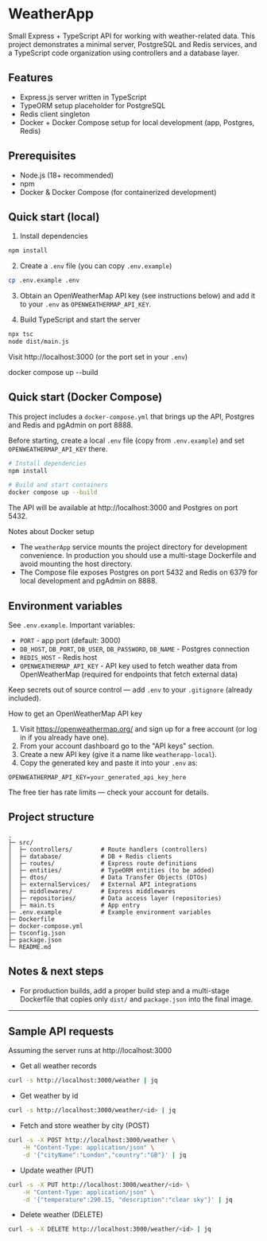 # WeatherApp

Small Express + TypeScript API for working with weather-related data. This project demonstrates a minimal server, PostgreSQL and Redis services, and a TypeScript code organization using controllers and a database layer.

## Features

- Express.js server written in TypeScript
- TypeORM setup placeholder for PostgreSQL
- Redis client singleton
- Docker + Docker Compose setup for local development (app, Postgres, Redis)

## Prerequisites

- Node.js (18+ recommended)
- npm
- Docker & Docker Compose (for containerized development)

## Quick start (local)

1. Install dependencies

```bash
npm install
```

2. Create a `.env` file (you can copy `.env.example`)

```bash
cp .env.example .env
```

3. Obtain an OpenWeatherMap API key (see instructions below) and add it to your `.env` as `OPENWEATHERMAP_API_KEY`.

4. Build TypeScript and start the server

```bash
npx tsc
node dist/main.js
```

Visit http://localhost:3000 (or the port set in your `.env`)

docker compose up --build

## Quick start (Docker Compose)

This project includes a `docker-compose.yml` that brings up the API, Postgres and Redis and pgAdmin on port 8888.

Before starting, create a local `.env` file (copy from `.env.example`) and set `OPENWEATHERMAP_API_KEY` there.

```bash
# Install dependencies
npm install
```

```bash
# Build and start containers
docker compose up --build
```

The API will be available at http://localhost:3000 and Postgres on port 5432.

Notes about Docker setup

- The `weatherApp` service mounts the project directory for development convenience. In production you should use a multi-stage Dockerfile and avoid mounting the host directory.
- The Compose file exposes Postgres on port 5432 and Redis on 6379 for local development and pgAdmin on 8888.

## Environment variables

See `.env.example`. Important variables:

- `PORT` - app port (default: 3000)
- `DB_HOST`, `DB_PORT`, `DB_USER`, `DB_PASSWORD`, `DB_NAME` - Postgres connection
- `REDIS_HOST` - Redis host
- `OPENWEATHERMAP_API_KEY` - API key used to fetch weather data from OpenWeatherMap (required for endpoints that fetch external data)

Keep secrets out of source control — add `.env` to your `.gitignore` (already included).

How to get an OpenWeatherMap API key

1. Visit https://openweathermap.org/ and sign up for a free account (or log in if you already have one).
2. From your account dashboard go to the "API keys" section.
3. Create a new API key (give it a name like `weatherapp-local`).
4. Copy the generated key and paste it into your `.env` as:

```env
OPENWEATHERMAP_API_KEY=your_generated_api_key_here
```

The free tier has rate limits — check your account for details.

## Project structure

```plaintext
.
├─ src/
│  ├─ controllers/        # Route handlers (controllers)
│  ├─ database/           # DB + Redis clients
│  ├─ routes/             # Express route definitions
│  ├─ entities/           # TypeORM entities (to be added)
│  ├─ dtos/               # Data Transfer Objects (DTOs)
│  ├─ externalServices/   # External API integrations
│  ├─ middlewares/        # Express middlewares
│  ├─ repositories/       # Data access layer (repositories)
│  ├─ main.ts             # App entry
├─ .env.example           # Example environment variables
├─ Dockerfile
├─ docker-compose.yml
├─ tsconfig.json
├─ package.json
└─ README.md
```

## Notes & next steps

- For production builds, add a proper build step and a multi-stage Dockerfile that copies only `dist/` and `package.json` into the final image.

---

## Sample API requests

Assuming the server runs at http://localhost:3000

- Get all weather records

```bash
curl -s http://localhost:3000/weather | jq
```

- Get weather by id

```bash
curl -s http://localhost:3000/weather/<id> | jq
```

- Fetch and store weather by city (POST)

```bash
curl -s -X POST http://localhost:3000/weather \
	-H "Content-Type: application/json" \
	-d '{"cityName":"London","country":"GB"}' | jq
```

- Update weather (PUT)

```bash
curl -s -X PUT http://localhost:3000/weather/<id> \
	-H "Content-Type: application/json" \
	-d '{"temperature":290.15, "description":"clear sky"}' | jq
```

- Delete weather (DELETE)

```bash
curl -s -X DELETE http://localhost:3000/weather/<id> | jq
```
